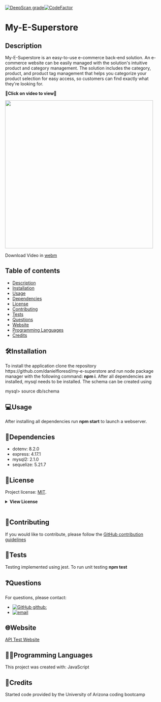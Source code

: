 [![DeepScan grade](https://deepscan.io/api/teams/19657/projects/23124/branches/691436/badge/grade.svg)](https://deepscan.io/dashboard#view=project&tid=19657&pid=23124&bid=691436)[![CodeFactor](https://www.codefactor.io/repository/github/danielfloresd/employee-track-cms/badge)](https://www.codefactor.io/repository/github/danielflores/demployee-track-cms)
# My-E-Superstore
## Description   
<p>My-E-Superstore is an easy-to-use e-commerce back-end solution. An e-commerce website can be easily managed with the solution's intuitive product and category management. The solution includes the category, product, and product tag management that helps you categorize your product selection for easy access, so customers can find exactly what they're looking for.</p>

<p><strong>🎥Click on video to view🎥</strong></p>

<a href="https://drive.google.com/file/d/1G9YwaUOBFYc4eGPZD6li-TE2VZRBV1fl/view" target="_blank">
<img src="./public/assets/images/screenshot.PNG" width="480"></img>
</a>

Download Video in <a href="./public/images/video.webm">webm</a>

## Table of contents

  * [Description](#description)
  * [Installation](#🛠️installation)
  * [Usage](#💻usage)
  * [Dependencies](#🧩dependencies)
  * [License](#📛license)
  * [Contributing](#🤝contributing)
  * [Tests](#📃tests)
  * [Questions](#❓questions)
  * [Website](#🌐website)
  * [Programming Languages](#👨‍💻programming-languages)
  * [Credits](#👨creadits)

## 🛠️Installation    
<p>To install the application clone the repository https://github.com/danielfloresd/my-e-superstore and run node package manager with the following command: <strong>npm i</strong>. 
After all dependencies are installed, mysql needs to be installed. The schema can be created using

mysql> source db/schema     
</p>      

## 💻Usage    
<p>
After installing all dependencies run <strong>npm start</strong> to launch a webserver.
</p>
 
## 🧩Dependencies   
* dotenv: 8.2.0
* express: 4.17.1
* mysql2: 2.1.0
* sequelize: 5.21.7

## 📛License    
Project license: [MIT](https://choosealicense.com/licenses/mit).     

<details><summary><b>View License</b></summary>MIT License

Copyright (c) 2022 Daniel Flores D

Permission is hereby granted, free of charge, to any person obtaining a copy
of this software and associated documentation files (the "Software"), to deal
in the Software without restriction, including without limitation the rights
to use, copy, modify, merge, publish, distribute, sublicense, and/or sell
copies of the Software, and to permit persons to whom the Software is
furnished to do so, subject to the following conditions:

The above copyright notice and this permission notice shall be included in all
copies or substantial portions of the Software.

THE SOFTWARE IS PROVIDED "AS IS", WITHOUT WARRANTY OF ANY KIND, EXPRESS OR
IMPLIED, INCLUDING BUT NOT LIMITED TO THE WARRANTIES OF MERCHANTABILITY,
FITNESS FOR A PARTICULAR PURPOSE AND NONINFRINGEMENT. IN NO EVENT SHALL THE
AUTHORS OR COPYRIGHT HOLDERS BE LIABLE FOR ANY CLAIM, DAMAGES OR OTHER
LIABILITY, WHETHER IN AN ACTION OF CONTRACT, TORT OR OTHERWISE, ARISING FROM,
OUT OF OR IN CONNECTION WITH THE SOFTWARE OR THE USE OR OTHER DEALINGS IN THE
SOFTWARE.
</details></br>   
       
## 🤝Contributing 

If you would like to contribute, please follow the [GitHub contribution guidelines](https://github.com/github/docs/blob/main/CONTRIBUTING.md)   
      
## 📃Tests  
Testing implemented using jest. To run unit testing <strong>npm test</strong>

## ❓Questions   
For questions, please contact:

* [![GitHub github:](https://img.shields.io/badge/github:-danielfloresd-black.svg)](https://github.com/danielfloresd)   
* [![email](https://img.shields.io/badge/email:-daniel.flor3s.d@gmail.com-blue.svg)](mailto:daniel.flor3s.d@gmail.com)    
        
## 🌐Website 
[API Test Website](https://my-e-superstore.herokuapp.com/)

## 👨‍💻Programming Languages    
This project was created with: JavaScript  

## 👨Credits
 Started code provided by the University of Arizona coding bootcamp


